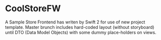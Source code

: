 # CoolStoreFW
A Sample Store Frontend has writen by Swift 2 for use of new project template. Master brunch includes hard-coded layout (without storyboard) until DTO (Data Model Objects) with some dummy place-holders on views. 
